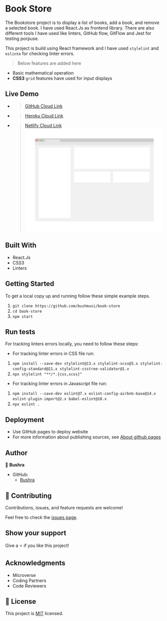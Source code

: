 # Book Store
The Bookstore project is to display a list of books, add a book, and remove a selected book. I have used React.Js as frontend library. There are also different tools I have used like linters, GitHub flow, GitFlow and Jest for testing porpuse.

This project is build using React framework and I have used `stylelint` and `eslinte` for checking linter errors.
> Below features are added here
- Basic mathematical operation
- **CSS3** `grid` features have used for input displays

## Live Demo 
- > [GitHub Cloud Link](https://bushmusi.github.io/math-magicians/)
- > [Heroku Cloud Link](https://math-hub.herokuapp.com/)
- > [Netlify Cloud Link](https://math-hub.netlify.app/)
![screenshot](./app_screenshot.png)
## Built With

- React.Js
- CSS3
- Linters
## Getting Started
To get a local copy up and running follow these simple example steps.

1. `git clone https://github.com/bushmusi/book-store`
2. `cd book-store`
3. `npm start`

## Run tests

For tracking linters errors locally, you need to follow these steps:

- For tracking linter errors in CSS file run:

1. `npm install --save-dev stylelint@13.x stylelint-scss@3.x stylelint-config-standard@21.x stylelint-csstree-validator@1.x`
2. `npx stylelint "**/*.{css,scss}"`

- For tracking linter errors in Javascript file run:

1. `npm install --save-dev eslint@7.x eslint-config-airbnb-base@14.x eslint-plugin-import@2.x babel-eslint@10.x`
2. `npx eslint .`

## Deployment

- Use GitHub pages to deploy website
- For more information about publishing sources, see [About github pages](https://pages.github.com/)

## Author

👤 **Bushra**

- GitHub: 
    - [Bushra](https://www.github.com/bushmusi)

## 🤝 Contributing

Contributions, issues, and feature requests are welcome!

Feel free to check the [issues page](../../issues/).

## Show your support

Give a ⭐️ if you like this project!

## Acknowledgments

- Microverse 
- Coding Partners
- Code Reviewers

## 📝 License

This project is [MIT](./MIT.md) licensed.